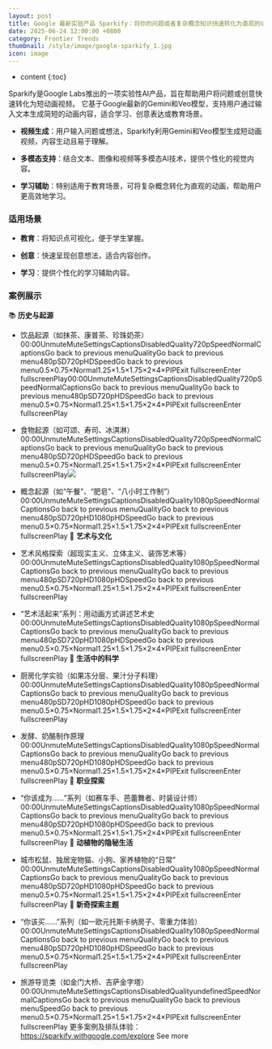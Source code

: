 ```yaml
---
layout: post
title: Google 最新实验产品 Sparkify：将你的问题或者复杂概念知识快速转化为直观的动画短视频
date: 2025-06-24 12:00:00 +0800
category: Frontier Trends
thumbnail: /style/image/google-sparkify_1.jpg
icon: image
---
```

* content
{:toc}

Sparkify是Google Labs推出的一项实验性AI产品，旨在帮助用户将问题或创意快速转化为短动画视频。
它基于Google最新的Gemini和Veo模型，支持用户通过输入文本生成简短的动画内容，适合学习、创意表达或教育场景。

- **视频生成**：用户输入问题或想法，Sparkify利用Gemini和Veo模型生成短动画视频，内容生动且易于理解。

- **多模态支持**：结合文本、图像和视频等多模态AI技术，提供个性化的视觉内容。

- **学习辅助**：特别适用于教育场景，可将复杂概念转化为直观的动画，帮助用户更高效地学习。

### 适用场景

- **教育**：将知识点可视化，便于学生掌握。

- **创意**：快速呈现创意想法，适合内容创作。

- **学习**：提供个性化的学习辅助内容。

### 案例展示
📚 **历史与起源**

- 饮品起源（如抹茶、康普茶、珍珠奶茶）
00:00UnmuteMuteSettingsCaptionsDisabledQuality720pSpeedNormalCaptionsGo back to previous menuQualityGo back to previous menu480pSD720pHDSpeedGo back to previous menu0.5×0.75×Normal1.25×1.5×1.75×2×4×PIPExit fullscreenEnter fullscreenPlay00:00UnmuteMuteSettingsCaptionsDisabledQuality720pSpeedNormalCaptionsGo back to previous menuQualityGo back to previous menu480pSD720pHDSpeedGo back to previous menu0.5×0.75×Normal1.25×1.5×1.75×2×4×PIPExit fullscreenEnter fullscreenPlay
- 食物起源（如可颂、寿司、冰淇淋）
00:00UnmuteMuteSettingsCaptionsDisabledQuality720pSpeedNormalCaptionsGo back to previous menuQualityGo back to previous menu480pSD720pHDSpeedGo back to previous menu0.5×0.75×Normal1.25×1.5×1.75×2×4×PIPExit fullscreenEnter fullscreenPlay![](https://assets-v2.circle.so/1sc537dl03njf3cy4pzy4jhke3hi)
- 概念起源（如“午餐”、“肥皂”、“八小时工作制”）
00:00UnmuteMuteSettingsCaptionsDisabledQuality1080pSpeedNormalCaptionsGo back to previous menuQualityGo back to previous menu480pSD720pHD1080pHDSpeedGo back to previous menu0.5×0.75×Normal1.25×1.5×1.75×2×4×PIPExit fullscreenEnter fullscreenPlay
🎨 **艺术与文化**

- 艺术风格探索（超现实主义、立体主义、装饰艺术等）
00:00UnmuteMuteSettingsCaptionsDisabledQuality1080pSpeedNormalCaptionsGo back to previous menuQualityGo back to previous menu480pSD720pHD1080pHDSpeedGo back to previous menu0.5×0.75×Normal1.25×1.5×1.75×2×4×PIPExit fullscreenEnter fullscreenPlay
- “艺术活起来”系列：用动画方式讲述艺术史
00:00UnmuteMuteSettingsCaptionsDisabledQuality1080pSpeedNormalCaptionsGo back to previous menuQualityGo back to previous menu480pSD720pHD1080pHDSpeedGo back to previous menu0.5×0.75×Normal1.25×1.5×1.75×2×4×PIPExit fullscreenEnter fullscreenPlay
🔬 **生活中的科学**

- 厨房化学实验（如果冻分层、果汁分子料理）
00:00UnmuteMuteSettingsCaptionsDisabledQuality1080pSpeedNormalCaptionsGo back to previous menuQualityGo back to previous menu480pSD720pHD1080pHDSpeedGo back to previous menu0.5×0.75×Normal1.25×1.5×1.75×2×4×PIPExit fullscreenEnter fullscreenPlay
- 发酵、奶酪制作原理
00:00UnmuteMuteSettingsCaptionsDisabledQuality1080pSpeedNormalCaptionsGo back to previous menuQualityGo back to previous menu480pSD720pHD1080pHDSpeedGo back to previous menu0.5×0.75×Normal1.25×1.5×1.75×2×4×PIPExit fullscreenEnter fullscreenPlay
🧠 **职业探索**

- “你该成为……”系列（如赛车手、芭蕾舞者、时装设计师）
00:00UnmuteMuteSettingsCaptionsDisabledQuality1080pSpeedNormalCaptionsGo back to previous menuQualityGo back to previous menu480pSD720pHD1080pHDSpeedGo back to previous menu0.5×0.75×Normal1.25×1.5×1.75×2×4×PIPExit fullscreenEnter fullscreenPlay
🐾 **动植物的隐秘生活**

- 城市松鼠、独居宠物猫、小狗、家养植物的“日常”
00:00UnmuteMuteSettingsCaptionsDisabledQuality1080pSpeedNormalCaptionsGo back to previous menuQualityGo back to previous menu480pSD720pHD1080pHDSpeedGo back to previous menu0.5×0.75×Normal1.25×1.5×1.75×2×4×PIPExit fullscreenEnter fullscreenPlay
🧳 **新奇探索主题**

- “你该买……”系列（如一欧元托斯卡纳房子、零重力体验）
00:00UnmuteMuteSettingsCaptionsDisabledQuality1080pSpeedNormalCaptionsGo back to previous menuQualityGo back to previous menu480pSD720pHD1080pHDSpeedGo back to previous menu0.5×0.75×Normal1.25×1.5×1.75×2×4×PIPExit fullscreenEnter fullscreenPlay
- 旅游导览类（如金门大桥、吉萨金字塔）
00:00UnmuteMuteSettingsCaptionsDisabledQualityundefinedSpeedNormalCaptionsGo back to previous menuQualityGo back to previous menuSpeedGo back to previous menu0.5×0.75×Normal1.25×1.5×1.75×2×4×PIPExit fullscreenEnter fullscreenPlay
更多案例及排队体验：https://sparkify.withgoogle.com/explore
See more